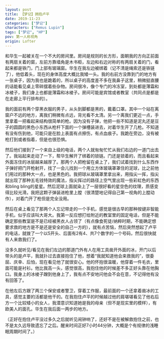 ```yaml
---
layout: post
title: 【梦记】拥抱卢平
date: 2019-11-23
categories: ["梦记"]
characters: ["Remus Lupin"]
tags: ["梦记", "HP"]
pov: 第一人称视角
origin: Lofter
---
```


和华生一起被关在一个不大的房间里。房间是规则的长方形，面朝我的方向正前面有两扇关着的窗，左前方靠墙角是木书柜，左边和右边对称的有两扇关着的门，看起来都是铁门，门上部有玻璃窗。华生在我左边被绑着（记不清是绳索还是铁链了），他低着头，现在的身体高度大概比我矮一头。我的右前方没靠到门的地方有一张桌子，因为我也是跪着的，所以桌子的高度差不多在我鼻子这里，稍微挺直腰的话能看见桌上零碎摆着些杂物。房间很冷，像个专门的冷冻室，到处都是薄霜和冰棱子，我们身上也都是薄霜和冰棱子。房间可能是宾馆或者教室（共同点是都是在走廊上平行排布的）。

我的面前有两个穿黑衣服的男子，从头到脚都是黑的，戴着口罩。其中一个站在离窗户不远的地方，离我们稍微有点远，背光看不太清。另一个离我们更近一点，手里拿着一把看起来结构很简单的枪。因为没有子弹，他把一些不知道是泥丸还是豆子的圆圆的黑色小东西从枪杆下面的一个弹槽装进去，对着华生开了几枪。不知道有没有伤到他，可能只是在脸上表面有点擦伤，有点血痕子。我跪在旁边，没有被枪打到或者指着，但是也很恐惧。

然后他们接到了一个来自上级的电话，两个人就匆匆忙忙从我们右边的一道门出去了。我站起来走动了一下，帮华生解开了绑着的锁链。门还是锁着的，而且看起来外面冻住的冰层越来越厚了。那两个人把枪留在桌上了，我们试着找到什么东西作子弹好把门开枪射开，找了一会儿找到一个用立方体玻璃罩罩住的泥球，比之前他们用过的那种大一点，也是黑色的。我把球从玻璃罩里拿出来，用指尖一挥，指尖就出现了那种五毛钱特效的魔法，指尖挥过的路径上空气里出现一些彩虹色的东西和bling bling的星星。然后泥球上面就染上了一层很好看的星空色的纹理，质感变得比较光滑。我把这颗子弹装进枪里上膛（很清楚地记得自己第一视角的上膛动作），对着门开了枪但是完全没用。

然后在桌上看见了那两个人忘记带走的一个手机，感觉是很古早的那种按键非智能手机，似乎应该叫大哥大。我第一反应想打给附近的教室里的固定电话，但是不能确定那些教室是不是已经被黑衣人占领了（有点像食死徒/纳粹时期，不能确定想要求救的地方是不是还是安全的自己一方的），就有点苦恼，然后突然想起了卢平的电话，就拨了一个以5开头、后面有2有4、共7个数字的一个号码，然后很快就有人来救我们了。

没多久就听见/看见在我们左边的那道门外有人在用工具凿开外面的冰，开门以后带头的是卢平，我就扑过去直接抱住了他，想着“我就知道他会来救我的”，很委屈、庆幸、后怕，现在看见他了就很安心。他的怀抱很温暖，他穿着一件毛衣，里面可能是衬衫。他比我高一头，感觉很高，我抱住他的时候差不多正好头靠在他胸口。我身上的冰棱子蹭到他身上了，我有点不安地问他会不会在意，不记得他有没有回答了。

在他左后方跟了两三个保安或者警卫，穿着工作服，最前面的一个还拿着凿冰的工具，感觉主要的活都是他干的。在我抱住卢平的时候越过他的肩堪堪看见了他右后方一个比较矮小的女人，我潜意识知道她是我的母亲（但不是现实里的模样），有欧美人的面孔。华生在我后面一两步的地方。

（正好在抱住卢平没过多久之后就听见闹钟响了，还好不是在被解救抱住之前，也不是太久远导致遗忘了之后。醒来时间正好7小时44分钟，大概是个有规律的浅睡眠周期时间了。）
